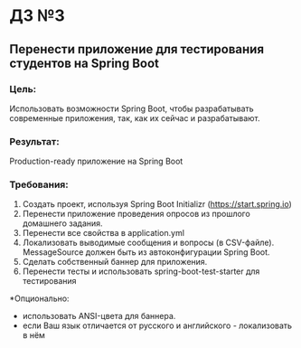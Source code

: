# ДЗ №3

## Перенести приложение для тестирования студентов на Spring Boot
### Цель: 
Использовать возможности Spring Boot, чтобы разрабатывать современные приложения, так, как их сейчас и разрабатывают.

### Результат:
Production-ready приложение на Spring Boot

### Требования:
1. Создать проект, используя Spring Boot Initializr (https://start.spring.io)
2. Перенести приложение проведения опросов из прошлого домашнего задания.
3. Перенести все свойства в application.yml
4. Локализовать выводимые сообщения и вопросы (в CSV-файле). MessageSource должен быть из автоконфигурации Spring Boot.
5. Сделать собственный баннер для приложения.
6. Перенести тесты и использовать spring-boot-test-starter для тестирования

*Опционально:
- использовать ANSI-цвета для баннера.
- если Ваш язык отличается от русского и английского - локализовать в нём